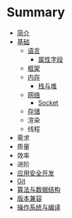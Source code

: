 # Summary

* [简介](README.md)
* [基础](chapter1.md)
  * [语言](chapter1/yu-yan.md)
    * [属性字段](chapter1/yu-yan/shu-xing-zi-duan.md)
  * [框架](chapter1/kuang-jia.md)
  * [内存](chapter1/nei-cun.md)
    * [栈与堆](zhan-yu-dui.md)
  * [网络](chapter1/wang-luo.md)
    * [Socket](chapter1/wang-luo/socket.md)
  * [存储](chapter1/cun-chu.md)
  * 渲染
  * 线程
* 需求
* 质量
* 效率
* 进阶
* [应用安全开发](ying-yong-kai-fa-an-quan.md)
* [Git](git.md)
* [算法与数据结构](suan-fa-yu-shu-ju-jie-gou.md)
* [版本兼容](ban-ben-jian-rong.md)
* [操作系统与编译](cao-zuo-xi-tong-yu-bian-yi.md)

